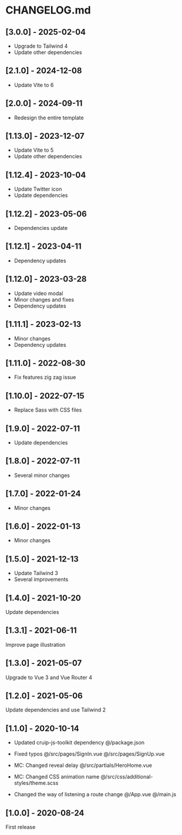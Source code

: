 # CHANGELOG.md

## [3.0.0] - 2025-02-04

- Upgrade to Tailwind 4
- Update other dependencies

## [2.1.0] - 2024-12-08

- Update Vite to 6

## [2.0.0] - 2024-09-11

- Redesign the entire template

## [1.13.0] - 2023-12-07

- Update Vite to 5
- Update other dependencies

## [1.12.4] - 2023-10-04

- Update Twitter icon
- Update dependencies

## [1.12.2] - 2023-05-06

- Dependencies update

## [1.12.1] - 2023-04-11

- Dependency updates

## [1.12.0] - 2023-03-28

- Update video modal
- Minor changes and fixes
- Dependency updates

## [1.11.1] - 2023-02-13

- Minor changes
- Dependency updates

## [1.11.0] - 2022-08-30

- Fix features zig zag issue

## [1.10.0] - 2022-07-15

- Replace Sass with CSS files

## [1.9.0] - 2022-07-11

- Update dependencies

## [1.8.0] - 2022-07-11

- Several minor changes

## [1.7.0] - 2022-01-24

- Minor changes

## [1.6.0] - 2022-01-13

- Minor changes

## [1.5.0] - 2021-12-13

- Update Tailwind 3
- Several improvements

## [1.4.0] - 2021-10-20

Update dependencies

## [1.3.1] - 2021-06-11

Improve page illustration

## [1.3.0] - 2021-05-07

Upgrade to Vue 3 and Vue Router 4

## [1.2.0] - 2021-05-06

Update dependencies and use Tailwind 2

## [1.1.0] - 2020-10-14

- Updated cruip-js-toolkit dependency
  @/package.json

- Fixed typos
  @/src/pages/SignIn.vue
  @/src/pages/SignUp.vue

- MC: Changed reveal delay
  @/src/partials/HeroHome.vue

- MC: Changed CSS animation name
  @/src/css/additional-styles/theme.scss

- Changed the way of listening a route change
  @/App.vue
  @/main.js

## [1.0.0] - 2020-08-24

First release
